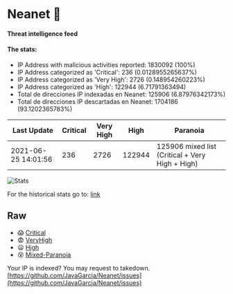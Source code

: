 # Neanet :hocho:
#### Threat intelligence feed
#### The stats:

- IP Address with malicious activities reported: 1830092 (100%)
- IP Address categorized as 'Critical':  236 (0.0128955265637%)
- IP Address categorized as 'Very High':  2726 (0.148954260223%)
- IP Address categorized as 'High':  122944 (6.71791363494)
- Total de direcciones IP indexadas en Neanet:  125906 (6.87976342173%)
- Total de direcciones IP descartadas en Neanet:  1704186 (93.1202365783%)

| Last Update | Critical | Very High | High | Paranoia |
| --- | --- | --- | --- | --- |
| 2021-06-25 14:01:56 | 236 | 2726 | 122944 | 125906 mixed list (Critical + Very High + High)|

![Stats](https://docs.google.com/spreadsheets/d/e/2PACX-1vSnaNMIXVabIpDJjufMlzH7poXnshF3mgd8Is1g9ytUEzVsP5my4Trn8f-xkoLLQ38xpL3HtmUexLo6/pubchart?oid=501124687&format=image)

For the historical stats go to: [link](/stats.csv)
## Raw
- :scream: [Critical](https://raw.githubusercontent.com/JavaGarcia/Neanet/master/blacklists/neanet_critical.txt)
- :fearful: [VeryHigh](https://raw.githubusercontent.com/JavaGarcia/Neanet/master/blacklists/neanet_veryHigh.txtt)
- :frowning: [High](https://raw.githubusercontent.com/JavaGarcia/Neanet/master/blacklists/neanet_high.txt)
- :dizzy_face: [Mixed-Paranoia](https://raw.githubusercontent.com/JavaGarcia/Neanet/master/blacklists/neanet_all.txt)


Your IP is indexed? You may request to takedown. [https://github.com/JavaGarcia/Neanet/issues](https://github.com/JavaGarcia/Neanet/issues)





















































































































































































































































































































































































































































































































































































































































































































































































































































































































































































































































































































































































































































































































































































































































































































































































































































































































































































































































































































































































































































































































































































































































































































































































































































































































































































































































































































































































































































































































































































































































































































































































































































































































































































































































































































































































































































































































































































































































































































































































































































































































































































































































































































































































































































































































































































































































































































































































































































































































































































































































































































































































































































































































































































































































































































































































































































































































































































































































































































































































































































































































































































































































































































































































































































































































































































































































































































































































































































































































































































































































































































































































































































































































































































































